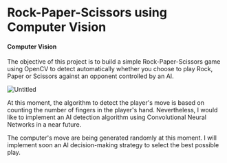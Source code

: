 # Rock-Paper-Scissors using Computer Vision
#### Computer Vision
The objective of this project is to build a simple Rock-Paper-Scissors game using OpenCV to detect automatically whether you choose to play Rock, Paper or Scissors against an opponent controlled by an AI.

![Untitled](https://github.com/Aguscorazza/projects/assets/52639694/4e6d5d55-ea6a-4ec0-8bd9-a002446b3093)

At this moment, the algorithm to detect the player's move is based on counting the number of fingers in the player's hand. Nevertheless, I would like to implement an AI detection algorithm using Convolutional Neural Networks in a near future.

The computer's move are being generated randomly at this moment. I will implement soon an AI decision-making strategy to select the best possible play.
